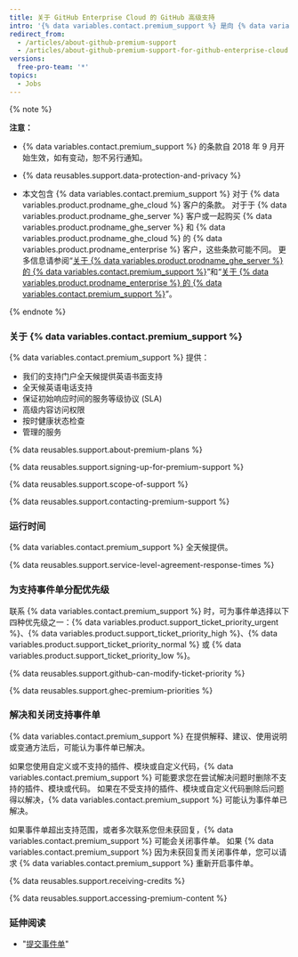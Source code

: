 ```yaml
---
title: 关于 GitHub Enterprise Cloud 的 GitHub 高级支持
intro: '{% data variables.contact.premium_support %} 是向 {% data variables.product.prodname_ghe_cloud %} 和 {% data variables.product.prodname_ghe_one %} 客户提供的一种付费、补充支持服务。'
redirect_from:
  - /articles/about-github-premium-support
  - /articles/about-github-premium-support-for-github-enterprise-cloud
versions:
  free-pro-team: '*'
topics:
  - Jobs
---
```


{% note %}

**注意：**

- {% data variables.contact.premium_support %} 的条款自 2018 年 9 月开始生效，如有变动，恕不另行通知。

- {% data reusables.support.data-protection-and-privacy %}

- 本文包含 {% data variables.contact.premium_support %} 对于 {% data variables.product.prodname_ghe_cloud %} 客户的条款。 对于于 {% data variables.product.prodname_ghe_server %} 客户或一起购买 {% data variables.product.prodname_ghe_server %} 和 {% data variables.product.prodname_ghe_cloud %} 的 {% data variables.product.prodname_enterprise %} 客户，这些条款可能不同。 更多信息请参阅“[关于 {% data variables.product.prodname_ghe_server %} 的 {% data variables.contact.premium_support %}](/enterprise/admin/guides/enterprise-support/about-github-premium-support-for-github-enterprise-server)”和“[关于 {% data variables.product.prodname_enterprise %} 的 {% data variables.contact.premium_support %}](/enterprise/admin/guides/enterprise-support/about-github-premium-support-for-github-enterprise)”。

{% endnote %}

### 关于 {% data variables.contact.premium_support %}

{% data variables.contact.premium_support %} 提供：
  - 我们的支持门户全天候提供英语书面支持
  - 全天候英语电话支持
  - 保证初始响应时间的服务等级协议 (SLA)
  - 高级内容访问权限
  - 按时健康状态检查
  - 管理的服务

{% data reusables.support.about-premium-plans %}

{% data reusables.support.signing-up-for-premium-support %}

{% data reusables.support.scope-of-support %}

{% data reusables.support.contacting-premium-support %}

### 运行时间

{% data variables.contact.premium_support %} 全天候提供。

{% data reusables.support.service-level-agreement-response-times %}

### 为支持事件单分配优先级

联系 {% data variables.contact.premium_support %} 时，可为事件单选择以下四种优先级之一：{% data variables.product.support_ticket_priority_urgent %}、{% data variables.product.support_ticket_priority_high %}、{% data variables.product.support_ticket_priority_normal %} 或 {% data variables.product.support_ticket_priority_low %}。

{% data reusables.support.github-can-modify-ticket-priority %}

{% data reusables.support.ghec-premium-priorities %}

### 解决和关闭支持事件单

{% data variables.contact.premium_support %} 在提供解释、建议、使用说明或变通方法后，可能认为事件单已解决。

如果您使用自定义或不支持的插件、模块或自定义代码，{% data variables.contact.premium_support %} 可能要求您在尝试解决问题时删除不支持的插件、模块或代码。 如果在不受支持的插件、模块或自定义代码删除后问题得以解决，{% data variables.contact.premium_support %} 可能认为事件单已解决。

如果事件单超出支持范围，或者多次联系您但未获回复，{% data variables.contact.premium_support %} 可能会关闭事件单。 如果 {% data variables.contact.premium_support %} 因为未获回复而关闭事件单，您可以请求 {% data variables.contact.premium_support %} 重新开启事件单。

{% data reusables.support.receiving-credits %}

{% data reusables.support.accessing-premium-content %}

### 延伸阅读

- "[提交事件单](/articles/submitting-a-ticket)"
